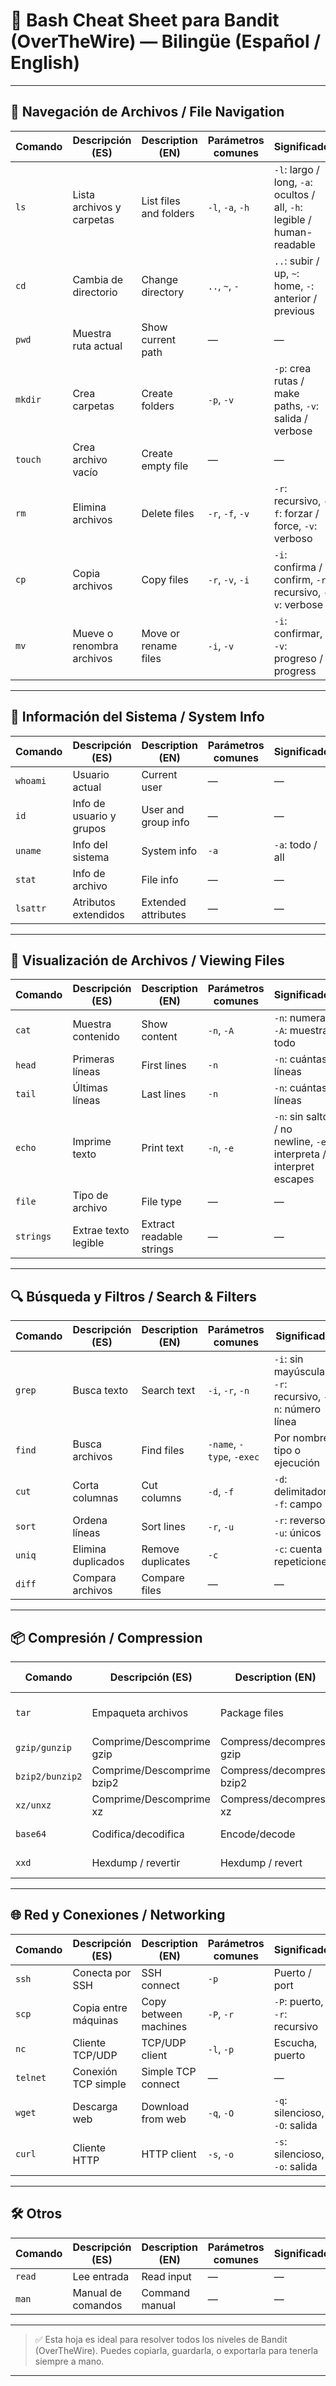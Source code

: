 # 📜 Bash Cheat Sheet para Bandit (OverTheWire) — Bilingüe (Español / English)

---

## 📁 Navegación de Archivos / File Navigation

| Comando | Descripción (ES) | Description (EN) | Parámetros comunes | Significado |
|--------|-------------------|------------------|----------------------|-------------|
| `ls` | Lista archivos y carpetas | List files and folders | `-l`, `-a`, `-h` | `-l`: largo / long, `-a`: ocultos / all, `-h`: legible / human-readable |
| `cd` | Cambia de directorio | Change directory | `..`, `~`, `-` | `..`: subir / up, `~`: home, `-`: anterior / previous |
| `pwd` | Muestra ruta actual | Show current path | — | — |
| `mkdir` | Crea carpetas | Create folders | `-p`, `-v` | `-p`: crea rutas / make paths, `-v`: salida / verbose |
| `touch` | Crea archivo vacío | Create empty file | — | — |
| `rm` | Elimina archivos | Delete files | `-r`, `-f`, `-v` | `-r`: recursivo, `-f`: forzar / force, `-v`: verboso |
| `cp` | Copia archivos | Copy files | `-r`, `-v`, `-i` | `-i`: confirma / confirm, `-r`: recursivo, `-v`: verbose |
| `mv` | Mueve o renombra archivos | Move or rename files | `-i`, `-v` | `-i`: confirmar, `-v`: progreso / progress |

---

## 📂 Información del Sistema / System Info

| Comando | Descripción (ES) | Description (EN) | Parámetros comunes | Significado |
|--------|-------------------|------------------|----------------------|-------------|
| `whoami` | Usuario actual | Current user | — | — |
| `id` | Info de usuario y grupos | User and group info | — | — |
| `uname` | Info del sistema | System info | `-a` | `-a`: todo / all |
| `stat` | Info de archivo | File info | — | — |
| `lsattr` | Atributos extendidos | Extended attributes | — | — |

---

## 📑 Visualización de Archivos / Viewing Files

| Comando | Descripción (ES) | Description (EN) | Parámetros comunes | Significado |
|--------|-------------------|------------------|----------------------|-------------|
| `cat` | Muestra contenido | Show content | `-n`, `-A` | `-n`: numera, `-A`: muestra todo |
| `head` | Primeras líneas | First lines | `-n` | `-n`: cuántas líneas |
| `tail` | Últimas líneas | Last lines | `-n` | `-n`: cuántas líneas |
| `echo` | Imprime texto | Print text | `-n`, `-e` | `-n`: sin salto / no newline, `-e`: interpreta / interpret escapes |
| `file` | Tipo de archivo | File type | — | — |
| `strings` | Extrae texto legible | Extract readable strings | — | — |

---

## 🔍 Búsqueda y Filtros / Search & Filters

| Comando | Descripción (ES) | Description (EN) | Parámetros comunes | Significado |
|--------|-------------------|------------------|----------------------|-------------|
| `grep` | Busca texto | Search text | `-i`, `-r`, `-n` | `-i`: sin mayúsculas, `-r`: recursivo, `-n`: número línea |
| `find` | Busca archivos | Find files | `-name`, `-type`, `-exec` | Por nombre, tipo o ejecución |
| `cut` | Corta columnas | Cut columns | `-d`, `-f` | `-d`: delimitador, `-f`: campo |
| `sort` | Ordena líneas | Sort lines | `-r`, `-u` | `-r`: reverso, `-u`: únicos |
| `uniq` | Elimina duplicados | Remove duplicates | `-c` | `-c`: cuenta repeticiones |
| `diff` | Compara archivos | Compare files | — | — |

---

## 📦 Compresión / Compression

| Comando | Descripción (ES) | Description (EN) | Parámetros comunes | Significado |
|--------|-------------------|------------------|----------------------|-------------|
| `tar` | Empaqueta archivos | Package files | `-xvf`, `-cvf` | `-xvf`: extraer, `-cvf`: crear |
| `gzip/gunzip` | Comprime/Descomprime gzip | Compress/decompress gzip | — | — |
| `bzip2/bunzip2` | Comprime/Descomprime bzip2 | Compress/decompress bzip2 | — | — |
| `xz/unxz` | Comprime/Descomprime xz | Compress/decompress xz | — | — |
| `base64` | Codifica/decodifica | Encode/decode | `-d` | `-d`: decodificar |
| `xxd` | Hexdump / revertir | Hexdump / revert | `-r` | `-r`: revertir a binario |

---

## 🌐 Red y Conexiones / Networking

| Comando | Descripción (ES) | Description (EN) | Parámetros comunes | Significado |
|--------|-------------------|------------------|----------------------|-------------|
| `ssh` | Conecta por SSH | SSH connect | `-p` | Puerto / port |
| `scp` | Copia entre máquinas | Copy between machines | `-P`, `-r` | `-P`: puerto, `-r`: recursivo |
| `nc` | Cliente TCP/UDP | TCP/UDP client | `-l`, `-p` | Escucha, puerto |
| `telnet` | Conexión TCP simple | Simple TCP connect | — | — |
| `wget` | Descarga web | Download from web | `-q`, `-O` | `-q`: silencioso, `-O`: salida |
| `curl` | Cliente HTTP | HTTP client | `-s`, `-o` | `-s`: silencioso, `-o`: salida |

---

## 🛠 Otros

| Comando | Descripción (ES) | Description (EN) | Parámetros comunes | Significado |
|--------|-------------------|------------------|----------------------|-------------|
| `read` | Lee entrada | Read input | — | — |
| `man` | Manual de comandos | Command manual | — | — |

---

> ✅ Esta hoja es ideal para resolver todos los niveles de Bandit (OverTheWire). Puedes copiarla, guardarla, o exportarla para tenerla siempre a mano.

---

